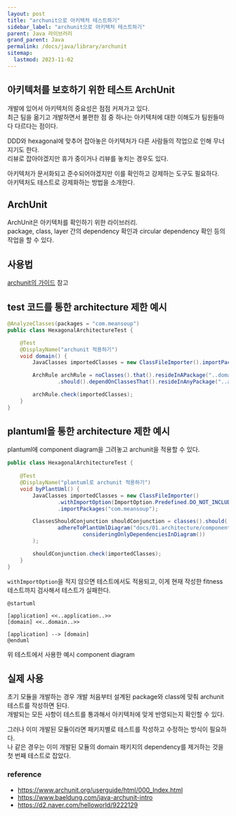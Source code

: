 ```yaml
---
layout: post
title: "archunit으로 아키텍처 테스트하기"
sidebar_label: "archunit으로 아키텍처 테스트하기"
parent: Java 라이브러리
grand_parent: Java
permalink: /docs/java/library/archunit
sitemap:
  lastmod: 2023-11-02
---
```


## 아키텍처를 보호하기 위한 테스트 ArchUnit

개발에 있어서 아키텍처의 중요성은 점점 커져가고 있다.  
최근 팀을 옮기고 개발하면서 불편한 점 중 하나는 아키텍처에 대한 이해도가 팀원들마다 다르다는 점이다.  

DDD와 hexagonal에 맞추어 잡아놓은 아키텍처가 다른 사람들의 작업으로 인해 무너지기도 한다.  
리뷰로 잡아야겠지만 휴가 중이거나 리뷰를 놓치는 경우도 있다.  

아키텍처가 문서화되고 준수되어야겠지만 이를 확인하고 강제하는 도구도 필요하다.  
아키텍처도 테스트로 강제화하는 방법을 소개한다.

## ArchUnit

ArchUnit은 아키텍처를 확인하기 위한 라이브러리.  
package, class, layer 간의 dependency 확인과 circular dependency 확인 등의 작업을 할 수 있다.

## 사용법

[archunit의 가이드](https://www.archunit.org/userguide/html/000_Index.html) 참고

## test 코드를 통한 architecture 제한 예시

```java
@AnalyzeClasses(packages = "com.meansoup")
public class HexagonalArchitectureTest {

    @Test
    @DisplayName("archunit 적용하기")
    void domain() {
        JavaClasses importedClasses = new ClassFileImporter().importPackages("com.meansoup");

        ArchRule archRule = noClasses().that().resideInAPackage("..domain..")
                .should().dependOnClassesThat().resideInAnyPackage("..adapter..", "..application..");

        archRule.check(importedClasses);
    }
}
```

## plantuml을 통한 architecture 제한 예시

plantuml에 component diagram을 그려놓고 archunit을 적용할 수 있다.  

```java
public class HexagonalArchitectureTest {
    
    @Test
    @DisplayName("plantuml로 archunit 적용하기")
    void byPlantUml() {
        JavaClasses importedClasses = new ClassFileImporter()
                .withImportOption(ImportOption.Predefined.DO_NOT_INCLUDE_TESTS)
                .importPackages("com.meansoup");

        ClassesShouldConjunction shouldConjunction = classes().should(
                adhereToPlantUmlDiagram("docs/01.architecture/component/architecture.puml",
                        consideringOnlyDependenciesInDiagram())
        );

        shouldConjunction.check(importedClasses);
    }
}
```

`withImportOption`을 적지 않으면 테스트에서도 적용되고, 이게 현재 작성한 fitness 테스트까지 검사해서 테스트가 실패한다.

```plantuml
@startuml

[application] <<..application..>>
[domain] <<..domain..>>

[application] --> [domain]
@enduml
```

위 테스트에서 사용한 예시 component diagram


## 실제 사용

초기 모듈을 개발하는 경우 개발 처음부터 설계된 package와 class에 맞춰 archunit 테스트를 작성하면 된다.  
개발되는 모든 사항이 테스트를 통과해서 아키텍처에 맞게 반영되는지 확인할 수 있다.  

그러나 이미 개발된 모듈이라면 패키지별로 테스트를 작성하고 수정하는 방식이 필요하다.  
나 같은 경우는 이미 개발된 모듈의 domain 패키지의 dependency를 제거하는 것을 첫 번째 테스트로 잡았다.  

### reference

- https://www.archunit.org/userguide/html/000_Index.html
- https://www.baeldung.com/java-archunit-intro
- https://d2.naver.com/helloworld/9222129